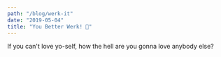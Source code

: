 ```yaml
---
path: "/blog/werk-it"
date: "2019-05-04"
title: "You Better Werk! 💅"
---
```


If you can't love yo-self, how the hell are you gonna love anybody else?